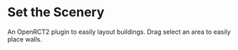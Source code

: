 # Set the Scenery

An OpenRCT2 plugin to easily layout buildings. Drag select an area to easily place walls.
